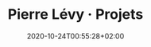 ---
title: "Pierre Lévy · Projets"
listchaire: false
member: "PLevy"
date: 2020-10-24T00:55:28+02:00
draft: false
layout: list
searchFilter: Project
notEverything: true
notListed: true
comment: false
zone: "projects"
---